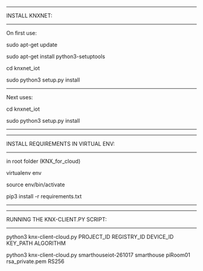 *********************************************************************
INSTALL KNXNET:
*************************************************
On first use:

sudo apt-get update

sudo apt-get install python3-setuptools

cd knxnet_iot

sudo python3 setup.py install
*************************************************
Next uses:

cd knxnet_iot

sudo python3 setup.py install
*********************************************************************
*********************************************************************
INSTALL REQUIREMENTS IN VIRTUAL ENV:
*************************************************
in root folder (KNX_for_cloud)

virtualenv env

source env/bin/activate

pip3 install -r requirements.txt
*********************************************************************
*********************************************************************
RUNNING THE KNX-CLIENT.PY SCRIPT:
*************************************************
python3 knx-client-cloud.py PROJECT_ID REGISTRY_ID DEVICE_ID KEY_PATH ALGORITHM

python3 knx-client-cloud.py smarthouseiot-261017 smarthouse piRoom01 rsa_private.pem RS256
